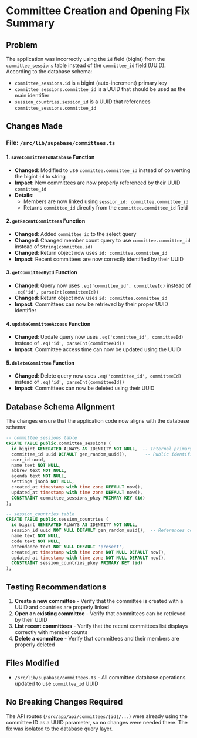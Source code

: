 # Committee Creation and Opening Fix Summary

## Problem

The application was incorrectly using the `id` field (bigint) from the `committee_sessions` table instead of the `committee_id` field (UUID). According to the database schema:

- `committee_sessions.id` is a bigint (auto-increment) primary key
- `committee_sessions.committee_id` is a UUID that should be used as the main identifier
- `session_countries.session_id` is a UUID that references `committee_sessions.committee_id`

## Changes Made

### File: `/src/lib/supabase/committees.ts`

#### 1. `saveCommitteeToDatabase` Function
- **Changed**: Modified to use `committee.committee_id` instead of converting the bigint `id` to string
- **Impact**: New committees are now properly referenced by their UUID `committee_id`
- **Details**:
  - Members are now linked using `session_id: committee.committee_id`
  - Returns `committee_id` directly from the `committee.committee_id` field

#### 2. `getRecentCommittees` Function
- **Changed**: Added `committee_id` to the select query
- **Changed**: Changed member count query to use `committee.committee_id` instead of `String(committee.id)`
- **Changed**: Return object now uses `id: committee.committee_id`
- **Impact**: Recent committees are now correctly identified by their UUID

#### 3. `getCommitteeById` Function
- **Changed**: Query now uses `.eq('committee_id', committeeId)` instead of `.eq('id', parseInt(committeeId))`
- **Changed**: Return object now uses `id: committee.committee_id`
- **Impact**: Committees can now be retrieved by their proper UUID identifier

#### 4. `updateCommitteeAccess` Function
- **Changed**: Update query now uses `.eq('committee_id', committeeId)` instead of `.eq('id', parseInt(committeeId))`
- **Impact**: Committee access time can now be updated using the UUID

#### 5. `deleteCommittee` Function
- **Changed**: Delete query now uses `.eq('committee_id', committeeId)` instead of `.eq('id', parseInt(committeeId))`
- **Impact**: Committees can now be deleted using their UUID

## Database Schema Alignment

The changes ensure that the application code now aligns with the database schema:

```sql
-- committee_sessions table
CREATE TABLE public.committee_sessions (
  id bigint GENERATED ALWAYS AS IDENTITY NOT NULL,  -- Internal primary key
  committee_id uuid DEFAULT gen_random_uuid(),       -- Public identifier (UUID)
  user_id uuid,
  name text NOT NULL,
  abbrev text NOT NULL,
  agenda text NOT NULL,
  settings jsonb NOT NULL,
  created_at timestamp with time zone DEFAULT now(),
  updated_at timestamp with time zone DEFAULT now(),
  CONSTRAINT committee_sessions_pkey PRIMARY KEY (id)
);

-- session_countries table
CREATE TABLE public.session_countries (
  id bigint GENERATED ALWAYS AS IDENTITY NOT NULL,
  session_id uuid NOT NULL DEFAULT gen_random_uuid(),  -- References committee_sessions.committee_id
  name text NOT NULL,
  code text NOT NULL,
  attendance text NOT NULL DEFAULT 'present',
  created_at timestamp with time zone NOT NULL DEFAULT now(),
  updated_at timestamp with time zone NOT NULL DEFAULT now(),
  CONSTRAINT session_countries_pkey PRIMARY KEY (id)
);
```

## Testing Recommendations

1. **Create a new committee** - Verify that the committee is created with a UUID and countries are properly linked
2. **Open an existing committee** - Verify that committees can be retrieved by their UUID
3. **List recent committees** - Verify that the recent committees list displays correctly with member counts
4. **Delete a committee** - Verify that committees and their members are properly deleted

## Files Modified

- `/src/lib/supabase/committees.ts` - All committee database operations updated to use `committee_id` UUID

## No Breaking Changes Required

The API routes (`/src/app/api/committees/[id]/...`) were already using the committee ID as a UUID parameter, so no changes were needed there. The fix was isolated to the database query layer.
